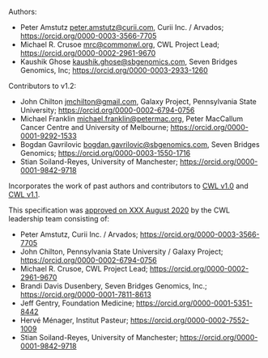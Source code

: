 Authors:

* Peter Amstutz <peter.amstutz@curii.com>, Curii Inc. / Arvados; https://orcid.org/0000-0003-3566-7705
* Michael R. Crusoe <mrc@commonwl.org>, CWL Project Lead; https://orcid.org/0000-0002-2961-9670
* Kaushik Ghose <kaushik.ghose@sbgenomics.com>, Seven Bridges Genomics, Inc; https://orcid.org/0000-0003-2933-1260

Contributors to v1.2:

* John Chilton <jmchilton@gmail.com>, Galaxy Project, Pennsylvania State University; https://orcid.org/0000-0002-6794-0756
* Michael Franklin <michael.franklin@petermac.org>, Peter MacCallum Cancer Centre and University of Melbourne; https://orcid.org/0000-0001-9292-1533
* Bogdan Gavrilovic <bogdan.gavrilovic@sbgenomics.com>, Seven Bridges Genomics; https://orcid.org/0000-0003-1550-1716
* Stian Soiland-Reyes, University of Manchester; https://orcid.org/0000-0001-9842-9718

Incorporates the work of past authors and contributors to [CWL v1.0](https://www.commonwl.org/v1.0/Workflow.html) and [CWL v1.1](https://www.commonwl.org/v1.1/Workflow.html).

This specification was [approved on XXX August 2020](https://github.com/common-workflow-language/cwl-v1.2/pull/47) by the CWL leadership team consisting of:

* Peter Amstutz, Curii Inc. / Arvados; https://orcid.org/0000-0003-3566-7705
* John Chilton, Pennsylvania State University / Galaxy Project; https://orcid.org/0000-0002-6794-0756
* Michael R. Crusoe, CWL Project Lead; https://orcid.org/0000-0002-2961-9670
* Brandi Davis Dusenbery, Seven Bridges Genomics, Inc.; https://orcid.org/0000-0001-7811-8613
* Jeff Gentry, Foundation Medicine; https://orcid.org/0000-0001-5351-8442
* Hervé Ménager, Institut Pasteur; https://orcid.org/0000-0002-7552-1009
* Stian Soiland-Reyes, University of Manchester; https://orcid.org/0000-0001-9842-9718
